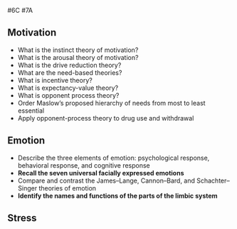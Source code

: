 #6C #7A
## Motivation
- What is the instinct theory of motivation?
- What is the arousal theory of motivation?
- What is the drive reduction theory?
- What are the need-based theories?
- What is incentive theory?
- What is expectancy-value theory?
- What is opponent process theory?
- Order Maslow’s proposed hierarchy of needs from most to least essential
- Apply opponent-process theory to drug use and withdrawal
## Emotion
- Describe the three elements of emotion: psychological response, behavioral response, and cognitive response
- **Recall the seven universal facially expressed emotions**
- Compare and contrast the James–Lange, Cannon–Bard, and Schachter–Singer theories of emotion
- **Identify the names and functions of the parts of the limbic system**
## Stress
